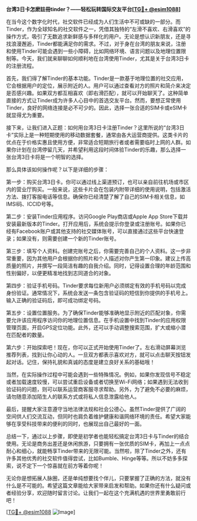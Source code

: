**台湾3日卡怎麽註冊tinder？——轻松玩转国际交友平台[[TG💪+ @esim1088](https://t.me/s/esim1088)]**

在当今这个数字化时代，社交软件已经成为人们生活中不可或缺的一部分。而Tinder，作为全球知名的社交软件之一，凭借其独特的“左滑不喜欢、右滑喜欢”的操作方式，吸引了无数追求新鲜感与多样化的用户。无论是想认识新朋友，还是寻找浪漫邂逅，Tinder都能满足你的需求。不过，对于身在台湾的朋友来说，注册和使用Tinder可能会遇到一些小障碍，比如网络环境、语言问题以及地理位置限制等。今天，我们就来聊聊如何顺利地在台湾使用Tinder，尤其是关于台湾3日卡的注册流程。

首先，我们得了解Tinder的基本功能。Tinder是一款基于地理位置的社交应用，它会根据用户的定位，展示附近的人。用户可以通过查看对方的照片和简介来决定是否感兴趣。如果双方都互相喜欢（即右滑匹配），就可以开始聊天了。这种简单直接的方式让Tinder成为许多人心目中的首选交友平台。然而，要想正常使用Tinder，良好的网络连接是必不可少的。因此，选择一张合适的SIM卡或eSIM卡就显得尤为重要。

接下来，让我们进入正题：如何用台湾3日卡注册Tinder？这里所说的“台湾3日卡”实际上是一种短期使用的移动数据套餐，通常由各大运营商提供。这类卡片的优点在于价格实惠且使用方便，非常适合短期旅行者或者需要临时上网的人群。如果你计划在台湾停留几天，并希望利用这段时间体验Tinder的乐趣，那么选择一张台湾3日卡将是一个明智的选择。

那么具体该如何操作呢？以下是详细的步骤：

第一步：购买台湾3日卡。你可以通过线上渠道预订，也可以亲自前往机场或市区内的营业厅购买。一般来说，这些卡片会在包装内附带详细的使用说明，包括激活方法、拨打客服电话等信息。确保你已经清楚了解了自己的SIM卡相关信息，如IMSI码、ICCID号等。

第二步：安装Tinder应用程序。访问Google Play商店或Apple App Store下载并安装最新版本的Tinder。打开应用后，系统会提示你登录或注册账号。如果你已经有Facebook账户或其他支持的社交媒体账号，可以直接通过这些平台快速登录；如果没有，则需要创建一个新的Tinder账号。

第三步：填写个人资料。创建完账号之后，你需要完善自己的个人资料。这一步非常重要，因为其他用户会根据你的照片和个人描述对你产生第一印象。建议上传高质量的照片，并撰写一段简洁有趣的自我介绍。同时，记得设置合理的年龄范围和性别偏好，以便更精准地找到志同道合的对象。

第四步：验证手机号码。Tinder要求每位新用户必须绑定有效的手机号码以完成身份验证。通常情况下，系统会发送一条包含验证码的短信到你提供的手机号上。输入正确的验证码后，即可成功绑定号码。

第五步：设置位置服务。为了确保Tinder能够准确地显示附近的匹配对象，你需要允许该应用程序访问你的地理位置信息。在手机设置中找到Tinder的应用权限管理页面，开启GPS定位功能。此外，还可以手动调整搜索范围，扩大或缩小潜在匹配者的数量。

第六步：开始探索吧！现在，你可以正式开始使用Tinder了。左右滑动屏幕浏览推荐列表，找到让你心动的人。一旦双方都表示喜欢对方，就可以点击聊天按钮发起对话。记住，保持礼貌和真诚的态度是建立良好关系的基础哦！

当然，在实际操作过程中可能会遇到一些特殊情况。例如，如果你发现信号不稳定或者加载速度较慢，可以尝试重启设备或者切换至Wi-Fi网络；如果遇到无法收到验证码的问题，则可以联系运营商客服寻求帮助。另外，为了避免不必要的麻烦，请勿随意添加陌生人的联系方式或将私人信息泄露给他人。

最后，提醒大家注意遵守当地法律法规和社会公德心。虽然Tinder提供了广阔的空间供人们交流互动，但同时也肩负着维护健康和谐网络环境的责任。希望大家能够在享受科技带来的便利的同时，也展现出自己最好的一面。

总结一下，通过以上步骤，即使是初学者也能轻松搞定台湾3日卡与Tinder的结合使用。无论是商务出差还是休闲旅游，只要拥有一张优质的SIM卡，再加上一点点耐心和细心，就能畅享Tinder带来的无限可能。当然啦，除了Tinder之外，还有许多其他优秀的社交软件值得尝试，比如Bumble、Hinge等等。所以不妨多多探索，说不定下一个惊喜就在前方等着你呢！

无论你是想拓展人脉圈，还是单纯想要找个伴儿，只要掌握了正确的方法，就没有什么是不可能的。希望这篇文章能给大家带来启发和帮助。如果你还有什么疑问或者经验分享，欢迎随时留言讨论。让我们一起在这个充满机遇的世界里勇敢前行吧！

[[TG💪+ @esim1088](https://t.me/s/esim1088) ![Image](https://i.postimg.cc/4NQfJmqS/Snipaste-2025-05-13-00-14-12.png)]